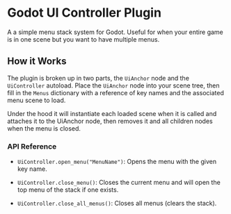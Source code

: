 # Godot UI Controller Plugin

A a simple menu stack system for Godot.  Useful for when your entire game is in one scene but you want to have multiple menus.

## How it Works
The plugin is broken up in two parts, the `UiAnchor` node and the `UiController` autoload.  Place the `UiAnchor` node into your scene tree, then fill in the `Menus` dictionary with a reference of key names and the associated menu scene to load.

Under the hood it will instantiate each loaded scene when it is called and attaches it to the UiAnchor node, then removes it and all children nodes when the menu is closed.

### API Reference
- `UiController.open_menu("MenuName")`:  Opens the menu with the given key name.

- `UiController.close_menu()`:  Closes the current menu and will open the top menu of the stack if one exists.

- `UiController.close_all_menus()`:  Closes all menus (clears the stack).
